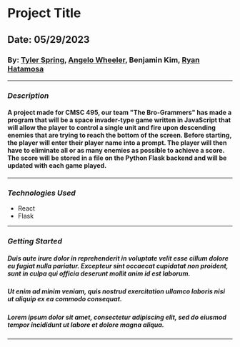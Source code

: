 # Project Title

## Date: 05/29/2023

### By: [Tyler Spring](https://github.com/TGSpring), [Angelo Wheeler](https://github.com/xAngelo123), Benjamin Kim, [Ryan Hatamosa](https://github.com/PinoyColada)


***

### ***Description***
#### A project made for CMSC 495, our team "The Bro-Grammers" has made a program that will be a space invader-type game written in JavaScript that will allow the player to control a single unit and fire upon descending enemies that are trying to reach the bottom of the screen. Before starting, the player will enter their player name into a prompt. The player will then have to eliminate all or as many enemies as possible to achieve a score. The score will be stored in a file on the Python Flask backend and will be updated with each game played.
***

### ***Technologies Used***
* React
* Flask
***

### ***Getting Started***

##### Duis aute irure dolor in reprehenderit in voluptate velit esse cillum dolore eu fugiat nulla pariatur. Excepteur sint occaecat cupidatat non proident, sunt in culpa qui officia deserunt mollit anim id est laborum.
##### Ut enim ad minim veniam, quis nostrud exercitation ullamco laboris nisi ut aliquip ex ea commodo consequat.
##### Lorem ipsum dolor sit amet, consectetur adipiscing elit, sed do eiusmod tempor incididunt ut labore et dolore magna aliqua. 
***
